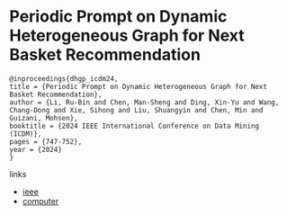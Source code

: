 # Periodic Prompt on Dynamic Heterogeneous Graph for Next Basket Recommendation

```
@inproceedings{dhgp_icdm24,
title = {Periodic Prompt on Dynamic Heterogeneous Graph for Next Basket Recommendation},
author = {Li, Ru-Bin and Chen, Man-Sheng and Ding, Xin-Yu and Wang, Chang-Dong and Xie, Sihong and Liu, Shuangyin and Chen, Min and Guizani, Mohsen},
booktitle = {2024 IEEE International Conference on Data Mining (ICDM)},
pages = {747-752},
year = {2024}
}
```

links
- [ieee](https://doi.org/10.1109/ICDM59182.2024.00087)
- [computer](https://doi.ieeecomputersociety.org/10.1109/ICDM59182.2024.00087)
